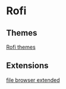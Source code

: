 # Rofi

## Themes

[Rofi themes](https://github.com/adi1090x/rofi)

## Extensions

[file browser extended](https://github.com/marvinkreis/rofi-file-browser-extended)

